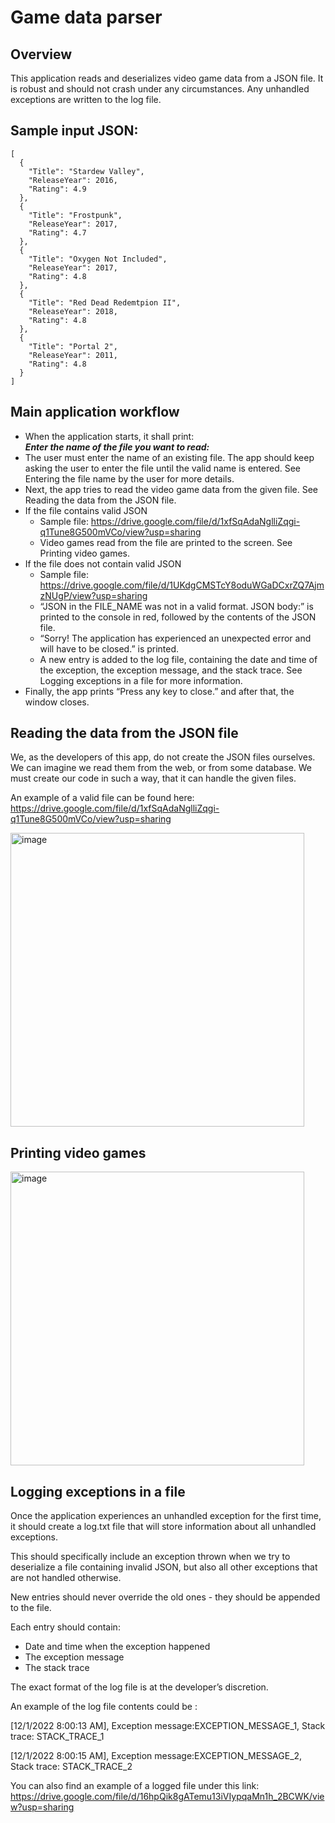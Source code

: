# Game data parser

## Overview
This application reads and deserializes video game data  from a JSON file. It is robust and should not crash under any circumstances. Any unhandled exceptions are written to the log file.

## Sample input JSON:
    [
      {
        "Title": "Stardew Valley",
        "ReleaseYear": 2016,
        "Rating": 4.9
      },
      {
        "Title": "Frostpunk",
        "ReleaseYear": 2017,
        "Rating": 4.7
      },
      {
        "Title": "Oxygen Not Included",
        "ReleaseYear": 2017,
        "Rating": 4.8
      },
      {
        "Title": "Red Dead Redemtpion II",
        "ReleaseYear": 2018,
        "Rating": 4.8
      },
      {
        "Title": "Portal 2",
        "ReleaseYear": 2011,
        "Rating": 4.8
      }
    ]

##  Main application workflow
- When the application starts, it shall print: </br> ***Enter the name of the file you want to read:***
- The user must enter the name of an existing file. The app should keep asking the user to enter the file until the valid name is entered. See Entering the file name by the user for more details.
- Next, the app tries to read the video game data from the given file. See Reading the data from the JSON file.
- If the file contains valid JSON
  - Sample file: https://drive.google.com/file/d/1xfSqAdaNglliZqgi-q1Tune8G500mVCo/view?usp=sharing
  - Video games read from the file are printed to the screen. See Printing video games.
- If the file does not contain valid JSON
  - Sample file: https://drive.google.com/file/d/1UKdgCMSTcY8oduWGaDCxrZQ7AjmzNUgP/view?usp=sharing
  - “JSON in the FILE_NAME was not in a valid format. JSON body:” is printed to the console in red, followed by the contents of the JSON file.
  - “Sorry! The application has experienced an unexpected error and will have to be closed.” is printed.
  - A new entry is added to the log file, containing the date and time of the exception, the exception message, and the stack trace. See Logging exceptions in a file for more information.
- Finally, the app prints “Press any key to close.” and after that, the window closes.

## Reading the data from the JSON file
We, as the developers of this app, do not create the JSON files ourselves. We can imagine we read them from the web, or from some database. We must create our code in such a way, that it can handle the given files.

An example of a valid file can be found here: https://drive.google.com/file/d/1xfSqAdaNglliZqgi-q1Tune8G500mVCo/view?usp=sharing

<img width="470" alt="image" src="https://github.com/rahul-jha-official/Projects/assets/138975150/fdfce2f9-d665-43c8-bf21-e1c1d9842842">

## Printing video games
<img width="470" alt="image" src="https://github.com/rahul-jha-official/Projects/assets/138975150/d1313475-dd03-43dc-9d45-04a145de38d0">

## Logging exceptions in a file
Once the application experiences an unhandled exception for the first time, it should create a log.txt file that will store information about all unhandled exceptions.

This should specifically include an exception thrown when we try to deserialize a file containing invalid JSON, but also all other exceptions that are not handled otherwise.

New entries should never override the old ones - they should be appended to the file. 

Each entry should contain:
- Date and time when the exception happened
- The exception message
- The stack trace

The exact format of the log file is at the developer’s discretion.

An example of the log file contents could be : </br>

[12/1/2022 8:00:13 AM], Exception message:EXCEPTION_MESSAGE_1, Stack trace:    STACK_TRACE_1

[12/1/2022 8:00:15 AM], Exception message:EXCEPTION_MESSAGE_2, Stack trace:    STACK_TRACE_2

You can also find an example of a logged file under this link: https://drive.google.com/file/d/16hpQik8gATemu13iVIypqaMn1h_2BCWK/view?usp=sharing
